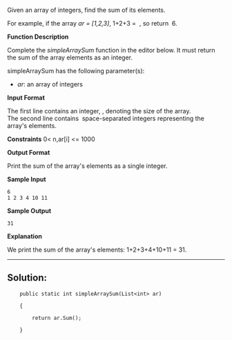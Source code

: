 Given an array of integers, find the sum of its elements.

For example, if the array _ar = [1,2,3]_, 1+2+3 =  , so return  6.

**Function Description**

Complete the _simpleArraySum_ function in the editor below. It must return the sum of the array elements as an integer.

simpleArraySum has the following parameter(s):

- _ar_: an array of integers

**Input Format**

The first line contains an integer, , denoting the size of the array.  
The second line contains  space-separated integers representing the array's elements.

**Constraints**
0< n,ar[i] <= 1000

**Output Format**

Print the sum of the array's elements as a single integer.

**Sample Input**

```
6
1 2 3 4 10 11
```

**Sample Output**

```
31
```

**Explanation**

We print the sum of the array's elements: 1+2+3+4+10+11 = 31.

---
## **Solution:**

```
    public static int simpleArraySum(List<int> ar)

    {

        return ar.Sum();

    }
```